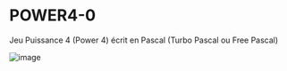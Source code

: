 # POWER4-0
Jeu Puissance 4 (Power 4) écrit en Pascal (Turbo Pascal ou Free Pascal)

![image](https://github.com/user-attachments/assets/b2f43254-b405-4e2b-9cad-0a4f0739ff79)
